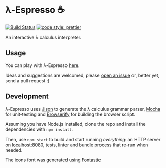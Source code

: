 # λ-Espresso ☕

[![Build Status](https://img.shields.io/travis/epidemian/lambda-espresso.svg?style=flat-square)](https://travis-ci.org/epidemian/lambda-espresso)
[![code style: prettier](https://img.shields.io/badge/code_style-prettier-ff69b4.svg?style=flat-square)](https://github.com/prettier/prettier)

An interactive λ calculus interpreter.

## Usage

You can play with λ-Espresso [here](https://demian.ferrei.ro/lambda-espresso/).

Ideas and suggestions are welcomed, please [open an issue](https://github.com/epidemian/lambda-espresso/issues) or, better yet, send a pull request :)

## Development

λ-Espresso uses [Jison](http://jison.org/) to generate the λ calculus grammar parser, [Mocha](http://mochajs.org/) for unit-testing and [Browserify](http://browserify.org/) for building the browser script.

Assuming you have Node.js installed, clone the repo and install the dependencies with `npm install`.

Then, use `npm start` to build and start running *everything*: an HTTP server on [localhost:8080](http://localhost:8080), tests, linter and bundle process that re-run when needed.

The icons font was generated using [Fontastic](http://app.fontastic.me)
